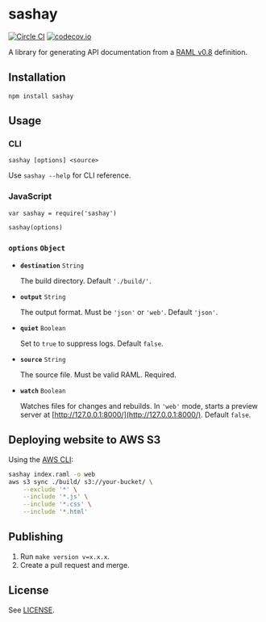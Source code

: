 # sashay

[![Circle CI](https://circleci.com/gh/percolate/sashay.svg?style=svg&circle-token=fa8012bb291abb365e5b0ff8f2a520e0ff889c02)](https://circleci.com/gh/percolate/sashay)
[![codecov.io](http://codecov.io/github/percolate/sashay/coverage.svg?branch=master&token=kdC8b1dlwH)](http://codecov.io/github/percolate/sashay?branch=master)

A library for generating API documentation from a [RAML v0.8](https://github.com/raml-org/raml-spec/blob/master/raml-0.8.md) definition.

## Installation

```
npm install sashay
```

## Usage

### CLI

```
sashay [options] <source>
```

Use `sashay --help` for CLI reference.

### JavaScript

```
var sashay = require('sashay')

sashay(options)
```

### **`options`** `Object`

- **`destination`** `String`

    The build directory. Default `'./build/'`.

- **`output`** `String`

    The output format. Must be `'json'` or `'web'`. Default `'json'`.

- **`quiet`** `Boolean`

    Set to `true` to suppress logs. Default `false`.

- **`source`** `String`

    The source file. Must be valid RAML. Required.

- **`watch`** `Boolean`

    Watches files for changes and rebuilds. In `'web'` mode, starts a preview server at [http://127.0.0.1:8000/](http://127.0.0.1:8000/). Default `false`.

## Deploying website to AWS S3

Using the [AWS CLI](https://aws.amazon.com/cli/):

```sh
sashay index.raml -o web
aws s3 sync ./build/ s3://your-bucket/ \
    --exclude '*' \
    --include '*.js' \
    --include '*.css' \
    --include '*.html'
```

## Publishing

1. Run `make version v=x.x.x`.
2. Create a pull request and merge.

## License

See [LICENSE](https://github.com/percolate/sashay/blob/master/LICENSE.md).
